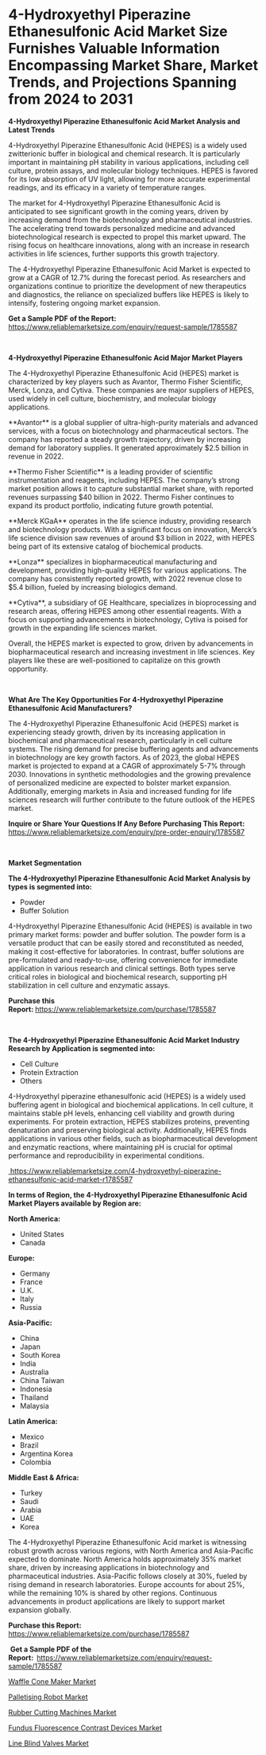 <p><h1>4-Hydroxyethyl Piperazine Ethanesulfonic Acid Market Size Furnishes Valuable Information Encompassing Market Share, Market Trends, and Projections Spanning from 2024 to 2031</h1></p><p><strong>4-Hydroxyethyl Piperazine Ethanesulfonic Acid Market Analysis and Latest Trends</strong></p>
<p><p>4-Hydroxyethyl Piperazine Ethanesulfonic Acid (HEPES) is a widely used zwitterionic buffer in biological and chemical research. It is particularly important in maintaining pH stability in various applications, including cell culture, protein assays, and molecular biology techniques. HEPES is favored for its low absorption of UV light, allowing for more accurate experimental readings, and its efficacy in a variety of temperature ranges.</p><p>The market for 4-Hydroxyethyl Piperazine Ethanesulfonic Acid is anticipated to see significant growth in the coming years, driven by increasing demand from the biotechnology and pharmaceutical industries. The accelerating trend towards personalized medicine and advanced biotechnological research is expected to propel this market upward. The rising focus on healthcare innovations, along with an increase in research activities in life sciences, further supports this growth trajectory.</p><p>The 4-Hydroxyethyl Piperazine Ethanesulfonic Acid Market is expected to grow at a CAGR of 12.7% during the forecast period. As researchers and organizations continue to prioritize the development of new therapeutics and diagnostics, the reliance on specialized buffers like HEPES is likely to intensify, fostering ongoing market expansion.</p></p>
<p><strong>Get a Sample PDF of the Report:&nbsp;</strong> <a href="https://www.reliablemarketsize.com/enquiry/request-sample/1785587?utm_campaign=1838&utm_medium=2&utm_source=Github&utm_content=ia&utm_term=18122024&utm_id=4-hydroxyethyl-piperazine-ethanesulfonic-acid">https://www.reliablemarketsize.com/enquiry/request-sample/1785587</a></p>
<p>&nbsp;</p>
<p><strong>4-Hydroxyethyl Piperazine Ethanesulfonic Acid Major Market Players</strong></p>
<p><p>The 4-Hydroxyethyl Piperazine Ethanesulfonic Acid (HEPES) market is characterized by key players such as Avantor, Thermo Fisher Scientific, Merck, Lonza, and Cytiva. These companies are major suppliers of HEPES, used widely in cell culture, biochemistry, and molecular biology applications.</p><p>**Avantor** is a global supplier of ultra-high-purity materials and advanced services, with a focus on biotechnology and pharmaceutical sectors. The company has reported a steady growth trajectory, driven by increasing demand for laboratory supplies. It generated approximately $2.5 billion in revenue in 2022.</p><p>**Thermo Fisher Scientific** is a leading provider of scientific instrumentation and reagents, including HEPES. The company’s strong market position allows it to capture substantial market share, with reported revenues surpassing $40 billion in 2022. Thermo Fisher continues to expand its product portfolio, indicating future growth potential.</p><p>**Merck KGaA** operates in the life science industry, providing research and biotechnology products. With a significant focus on innovation, Merck’s life science division saw revenues of around $3 billion in 2022, with HEPES being part of its extensive catalog of biochemical products.</p><p>**Lonza** specializes in biopharmaceutical manufacturing and development, providing high-quality HEPES for various applications. The company has consistently reported growth, with 2022 revenue close to $5.4 billion, fueled by increasing biologics demand.</p><p>**Cytiva**, a subsidiary of GE Healthcare, specializes in bioprocessing and research areas, offering HEPES among other essential reagents. With a focus on supporting advancements in biotechnology, Cytiva is poised for growth in the expanding life sciences market.</p><p>Overall, the HEPES market is expected to grow, driven by advancements in biopharmaceutical research and increasing investment in life sciences. Key players like these are well-positioned to capitalize on this growth opportunity.</p></p>
<p>&nbsp;</p>
<p><strong>What Are The Key Opportunities For 4-Hydroxyethyl Piperazine Ethanesulfonic Acid Manufacturers?</strong></p>
<p><p>The 4-Hydroxyethyl Piperazine Ethanesulfonic Acid (HEPES) market is experiencing steady growth, driven by its increasing application in biochemical and pharmaceutical research, particularly in cell culture systems. The rising demand for precise buffering agents and advancements in biotechnology are key growth factors. As of 2023, the global HEPES market is projected to expand at a CAGR of approximately 5-7% through 2030. Innovations in synthetic methodologies and the growing prevalence of personalized medicine are expected to bolster market expansion. Additionally, emerging markets in Asia and increased funding for life sciences research will further contribute to the future outlook of the HEPES market.</p></p>
<p><strong>Inquire or Share Your Questions If Any Before Purchasing This Report:</strong> <a href="https://www.reliablemarketsize.com/enquiry/pre-order-enquiry/1785587?utm_campaign=1838&utm_medium=2&utm_source=Github&utm_content=ia&utm_term=18122024&utm_id=4-hydroxyethyl-piperazine-ethanesulfonic-acid">https://www.reliablemarketsize.com/enquiry/pre-order-enquiry/1785587</a></p>
<p>&nbsp;</p>
<p><strong>Market Segmentation</strong></p>
<p><strong>The 4-Hydroxyethyl Piperazine Ethanesulfonic Acid Market Analysis by types is segmented into:</strong></p>
<p><ul><li>Powder</li><li>Buffer Solution</li></ul></p>
<p><p>4-Hydroxyethyl Piperazine Ethanesulfonic Acid (HEPES) is available in two primary market forms: powder and buffer solution. The powder form is a versatile product that can be easily stored and reconstituted as needed, making it cost-effective for laboratories. In contrast, buffer solutions are pre-formulated and ready-to-use, offering convenience for immediate application in various research and clinical settings. Both types serve critical roles in biological and biochemical research, supporting pH stabilization in cell culture and enzymatic assays.</p></p>
<p><strong>Purchase this Report:&nbsp;</strong><a href="https://www.reliablemarketsize.com/purchase/1785587?utm_campaign=1838&utm_medium=2&utm_source=Github&utm_content=ia&utm_term=18122024&utm_id=4-hydroxyethyl-piperazine-ethanesulfonic-acid">https://www.reliablemarketsize.com/purchase/1785587</a></p>
<p>&nbsp;</p>
<p><strong>The 4-Hydroxyethyl Piperazine Ethanesulfonic Acid Market Industry Research by Application is segmented into:</strong></p>
<p><ul><li>Cell Culture</li><li>Protein Extraction</li><li>Others</li></ul></p>
<p><p>4-Hydroxyethyl piperazine ethanesulfonic acid (HEPES) is a widely used buffering agent in biological and biochemical applications. In cell culture, it maintains stable pH levels, enhancing cell viability and growth during experiments. For protein extraction, HEPES stabilizes proteins, preventing denaturation and preserving biological activity. Additionally, HEPES finds applications in various other fields, such as biopharmaceutical development and enzymatic reactions, where maintaining pH is crucial for optimal performance and reproducibility in experimental conditions.</p></p>
<p><a href="https://www.reliablemarketsize.com/4-hydroxyethyl-piperazine-ethanesulfonic-acid-market-r1785587?utm_campaign=1838&utm_medium=2&utm_source=Github&utm_content=ia&utm_term=18122024&utm_id=4-hydroxyethyl-piperazine-ethanesulfonic-acid">&nbsp;https://www.reliablemarketsize.com/4-hydroxyethyl-piperazine-ethanesulfonic-acid-market-r1785587</a></p>
<p><strong>In terms of Region, the 4-Hydroxyethyl Piperazine Ethanesulfonic Acid Market Players available by Region are:</strong></p>
<p>
    <p> <strong> North America: </strong>
        <ul>
            <li>United States</li>
            <li>Canada</li>
        </ul>
        </p> 
    <p> <strong> Europe: </strong>
        <ul>
            <li>Germany</li>
            <li>France</li>
            <li>U.K.</li>
            <li>Italy</li>
            <li>Russia</li>
        </ul>
        </p> 
    <p> <strong> Asia-Pacific: </strong>
        <ul>
            <li>China</li>
            <li>Japan</li>
            <li>South Korea</li>
            <li>India</li>
            <li>Australia</li>
            <li>China Taiwan</li>
            <li>Indonesia</li>
            <li>Thailand</li>
            <li>Malaysia</li>
        </ul>
        </p> 
    <p> <strong> Latin America: </strong>
        <ul>
            <li>Mexico</li>
            <li>Brazil</li>
            <li>Argentina Korea</li>
            <li>Colombia</li>
        </ul>
        </p> 
    <p> <strong> Middle East & Africa: </strong>
        <ul>
            <li>Turkey</li>
            <li>Saudi</li>
            <li>Arabia</li>
            <li>UAE</li>
            <li>Korea</li>
        </ul>
    </p>
    </p>
<p><p>The 4-Hydroxyethyl Piperazine Ethanesulfonic Acid market is witnessing robust growth across various regions, with North America and Asia-Pacific expected to dominate. North America holds approximately 35% market share, driven by increasing applications in biotechnology and pharmaceutical industries. Asia-Pacific follows closely at 30%, fueled by rising demand in research laboratories. Europe accounts for about 25%, while the remaining 10% is shared by other regions. Continuous advancements in product applications are likely to support market expansion globally.</p></p>
<p><strong>Purchase this Report: </strong><a href="https://www.reliablemarketsize.com/purchase/1785587?utm_campaign=1838&utm_medium=2&utm_source=Github&utm_content=ia&utm_term=18122024&utm_id=4-hydroxyethyl-piperazine-ethanesulfonic-acid">https://www.reliablemarketsize.com/purchase/1785587</a></p>
<p>&nbsp;<strong>Get a Sample PDF of the Report:&nbsp;&nbsp;</strong><a href="https://www.reliablemarketsize.com/enquiry/request-sample/1785587?utm_campaign=1838&utm_medium=2&utm_source=Github&utm_content=ia&utm_term=18122024&utm_id=4-hydroxyethyl-piperazine-ethanesulfonic-acid">https://www.reliablemarketsize.com/enquiry/request-sample/1785587</a></p>
<p><strong></strong></p>
<p><p><a href="https://www.linkedin.com/pulse/waffle-cone-maker-momentum-charting-111-cagr-path-2024-2031-ecxef?utm_campaign=1838&utm_medium=2&utm_source=Github&utm_content=ia&utm_term=18122024&utm_id=4-hydroxyethyl-piperazine-ethanesulfonic-acid">Waffle Cone Maker Market</a></p><p><a href="https://www.linkedin.com/pulse/whats-propelling-palletising-robot-markets-growth-46-cagr-f6zdf?utm_campaign=1838&utm_medium=2&utm_source=Github&utm_content=ia&utm_term=18122024&utm_id=4-hydroxyethyl-piperazine-ethanesulfonic-acid">Palletising Robot Market</a></p><p><a href="https://www.linkedin.com/pulse/rubber-cutting-machines-market-overview-components-application-8dqif?utm_campaign=1838&utm_medium=2&utm_source=Github&utm_content=ia&utm_term=18122024&utm_id=4-hydroxyethyl-piperazine-ethanesulfonic-acid">Rubber Cutting Machines Market</a></p><p><a href="https://github.com/pizolina/Market-Research-Report-List-6/blob/main/fundus-fluorescence-contrast-devices-market.md?utm_campaign=1838&utm_medium=2&utm_source=Github&utm_content=ia&utm_term=18122024&utm_id=4-hydroxyethyl-piperazine-ethanesulfonic-acid">Fundus Fluorescence Contrast Devices Market</a></p><p><a href="https://www.linkedin.com/pulse/line-blind-valves-market-report-analyzing-size-key-drivers-4p1qf?utm_campaign=1838&utm_medium=2&utm_source=Github&utm_content=ia&utm_term=18122024&utm_id=4-hydroxyethyl-piperazine-ethanesulfonic-acid">Line Blind Valves Market</a></p></p>
